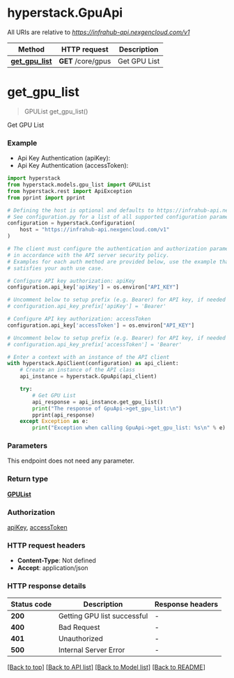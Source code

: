 # hyperstack.GpuApi

All URIs are relative to *https://infrahub-api.nexgencloud.com/v1*

Method | HTTP request | Description
------------- | ------------- | -------------
[**get_gpu_list**](GpuApi.md#get_gpu_list) | **GET** /core/gpus | Get GPU List


# **get_gpu_list**
> GPUList get_gpu_list()

Get GPU List

### Example

* Api Key Authentication (apiKey):
* Api Key Authentication (accessToken):

```python
import hyperstack
from hyperstack.models.gpu_list import GPUList
from hyperstack.rest import ApiException
from pprint import pprint

# Defining the host is optional and defaults to https://infrahub-api.nexgencloud.com/v1
# See configuration.py for a list of all supported configuration parameters.
configuration = hyperstack.Configuration(
    host = "https://infrahub-api.nexgencloud.com/v1"
)

# The client must configure the authentication and authorization parameters
# in accordance with the API server security policy.
# Examples for each auth method are provided below, use the example that
# satisfies your auth use case.

# Configure API key authorization: apiKey
configuration.api_key['apiKey'] = os.environ["API_KEY"]

# Uncomment below to setup prefix (e.g. Bearer) for API key, if needed
# configuration.api_key_prefix['apiKey'] = 'Bearer'

# Configure API key authorization: accessToken
configuration.api_key['accessToken'] = os.environ["API_KEY"]

# Uncomment below to setup prefix (e.g. Bearer) for API key, if needed
# configuration.api_key_prefix['accessToken'] = 'Bearer'

# Enter a context with an instance of the API client
with hyperstack.ApiClient(configuration) as api_client:
    # Create an instance of the API class
    api_instance = hyperstack.GpuApi(api_client)

    try:
        # Get GPU List
        api_response = api_instance.get_gpu_list()
        print("The response of GpuApi->get_gpu_list:\n")
        pprint(api_response)
    except Exception as e:
        print("Exception when calling GpuApi->get_gpu_list: %s\n" % e)
```



### Parameters

This endpoint does not need any parameter.

### Return type

[**GPUList**](GPUList.md)

### Authorization

[apiKey](../README.md#apiKey), [accessToken](../README.md#accessToken)

### HTTP request headers

 - **Content-Type**: Not defined
 - **Accept**: application/json

### HTTP response details

| Status code | Description | Response headers |
|-------------|-------------|------------------|
**200** | Getting GPU list successful |  -  |
**400** | Bad Request |  -  |
**401** | Unauthorized |  -  |
**500** | Internal Server Error |  -  |

[[Back to top]](#) [[Back to API list]](../README.md#documentation-for-api-endpoints) [[Back to Model list]](../README.md#documentation-for-models) [[Back to README]](../README.md)

